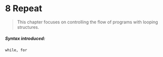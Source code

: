 # 8 Repeat

>This chapter focuses on controlling the flow of programs with looping structures.

##### Syntax introduced:

```
while, for
```
